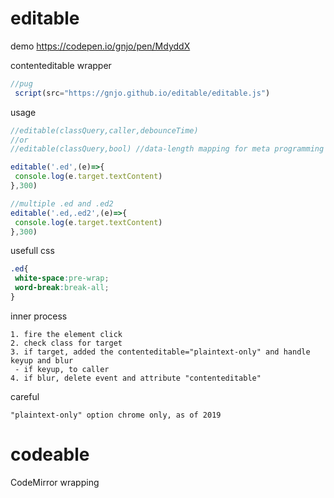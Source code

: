 # editable
demo https://codepen.io/gnjo/pen/MdyddX

contenteditable wrapper
```js
//pug
 script(src="https://gnjo.github.io/editable/editable.js")
```
usage
```js
//editable(classQuery,caller,debounceTime)
//or
//editable(classQuery,bool) //data-length mapping for meta programming

editable('.ed',(e)=>{
 console.log(e.target.textContent)
},300)
```
```js
//multiple .ed and .ed2
editable('.ed,.ed2',(e)=>{
 console.log(e.target.textContent)
},300)

```
usefull css
```css
.ed{
 white-space:pre-wrap;
 word-break:break-all;
} 
```
inner process
```
1. fire the element click
2. check class for target
3. if target, added the contenteditable="plaintext-only" and handle keyup and blur
 - if keyup, to caller
4. if blur, delete event and attribute "contenteditable"
```
careful
```
"plaintext-only" option chrome only, as of 2019
```
# codeable
CodeMirror wrapping

